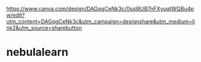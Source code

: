 https://www.canva.com/design/DAGqgCeNk3c/0ssI8UB7nFXyuqtWQBu4pw/edit?utm_content=DAGqgCeNk3c&utm_campaign=designshare&utm_medium=link2&utm_source=sharebutton
# nebulalearn
